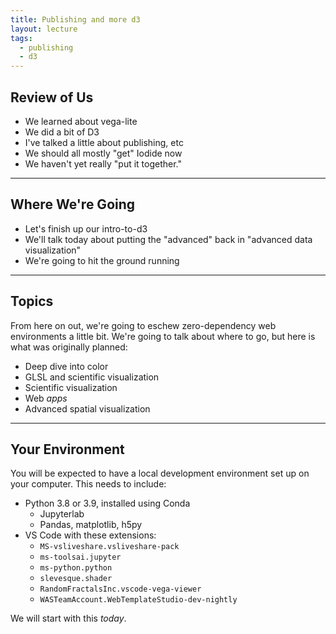 ```yaml
---
title: Publishing and more d3
layout: lecture
tags:
  - publishing
  - d3
---
```


## Review of Us

 * We learned about vega-lite
 * We did a bit of D3
 * I've talked a little about publishing, etc
 * We should all mostly "get" Iodide now
 * We haven't yet really "put it together."

---

## Where We're Going

 * Let's finish up our intro-to-d3
 * We'll talk today about putting the "advanced" back in "advanced data visualization"
 * We're going to hit the ground running

---

## Topics

From here on out, we're going to eschew zero-dependency web environments a little bit.  We're going to talk about where to go, but here is what was originally planned:

 * Deep dive into color
 * GLSL and scientific visualization
 * Scientific visualization
 * Web *apps*
 * Advanced spatial visualization

---

## Your Environment

You will be expected to have a local development environment set up on your computer.  This needs to include:

 * Python 3.8 or 3.9, installed using Conda
    * Jupyterlab
    * Pandas, matplotlib, h5py
 * VS Code with these extensions:
    * `MS-vsliveshare.vsliveshare-pack`
    * `ms-toolsai.jupyter`
    * `ms-python.python`
    * `slevesque.shader`
    * `RandomFractalsInc.vscode-vega-viewer`
    * `WASTeamAccount.WebTemplateStudio-dev-nightly`

We will start with this *today*.

